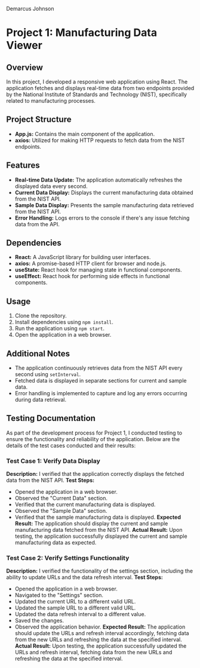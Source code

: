 Demarcus Johnson
# Project 1: Manufacturing Data Viewer

## Overview
In this project, I developed a responsive web application using React. The application fetches and displays real-time data from two endpoints provided by the National Institute of Standards and Technology (NIST), specifically related to manufacturing processes.

## Project Structure
- **App.js:** Contains the main component of the application.
- **axios:** Utilized for making HTTP requests to fetch data from the NIST endpoints.

## Features
- **Real-time Data Update:** The application automatically refreshes the displayed data every second.
- **Current Data Display:** Displays the current manufacturing data obtained from the NIST API.
- **Sample Data Display:** Presents the sample manufacturing data retrieved from the NIST API.
- **Error Handling:** Logs errors to the console if there's any issue fetching data from the API.

## Dependencies
- **React:** A JavaScript library for building user interfaces.
- **axios:** A promise-based HTTP client for browser and node.js.
- **useState:** React hook for managing state in functional components.
- **useEffect:** React hook for performing side effects in functional components.

## Usage
1. Clone the repository.
2. Install dependencies using `npm install`.
3. Run the application using `npm start`.
4. Open the application in a web browser.

## Additional Notes
- The application continuously retrieves data from the NIST API every second using `setInterval`.
- Fetched data is displayed in separate sections for current and sample data.
- Error handling is implemented to capture and log any errors occurring during data retrieval.

## Testing Documentation
As part of the development process for Project 1, I conducted testing to ensure the functionality and reliability of the application. Below are the details of the test cases conducted and their results:

### Test Case 1: Verify Data Display
**Description:** I verified that the application correctly displays the fetched data from the NIST API.
**Test Steps:**
* Opened the application in a web browser.
* Observed the "Current Data" section.
* Verified that the current manufacturing data is displayed.
* Observed the "Sample Data" section.
* Verified that the sample manufacturing data is displayed.
**Expected Result:** The application should display the current and sample manufacturing data fetched from the NIST API.
**Actual Result:** Upon testing, the application successfully displayed the current and sample manufacturing data as expected.

### Test Case 2: Verify Settings Functionality
**Description:** I verified the functionality of the settings section, including the ability to update URLs and the data refresh interval.
**Test Steps:**
* Opened the application in a web browser.
* Navigated to the "Settings" section.
* Updated the current URL to a different valid URL.
* Updated the sample URL to a different valid URL.
* Updated the data refresh interval to a different value.
* Saved the changes.
* Observed the application behavior.
**Expected Result:** The application should update the URLs and refresh interval accordingly, fetching data from the new URLs and refreshing the data at the specified interval.
**Actual Result:** Upon testing, the application successfully updated the URLs and refresh interval, fetching data from the new URLs and refreshing the data at the specified interval.
